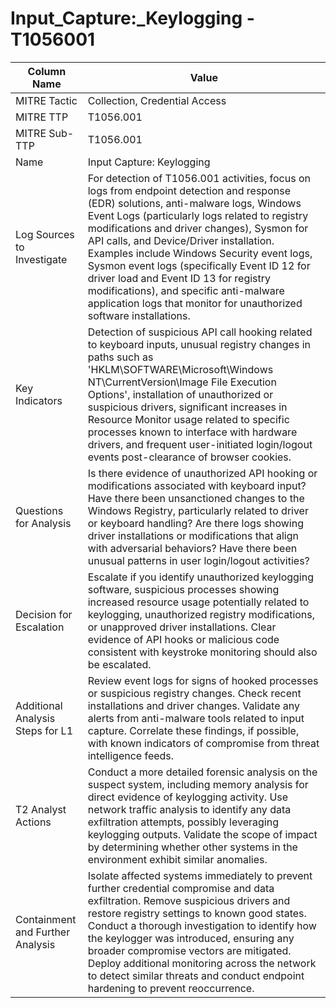 # Input_Capture:_Keylogging - T1056001

| Column Name | Value |
|-------------|-------|
| MITRE Tactic | Collection, Credential Access |
| MITRE TTP | T1056.001 |
| MITRE Sub-TTP | T1056.001 |
| Name | Input Capture: Keylogging |
| Log Sources to Investigate | For detection of T1056.001 activities, focus on logs from endpoint detection and response (EDR) solutions, anti-malware logs, Windows Event Logs (particularly logs related to registry modifications and driver changes), Sysmon for API calls, and Device/Driver installation. Examples include Windows Security event logs, Sysmon event logs (specifically Event ID 12 for driver load and Event ID 13 for registry modifications), and specific anti-malware application logs that monitor for unauthorized software installations. |
| Key Indicators | Detection of suspicious API call hooking related to keyboard inputs, unusual registry changes in paths such as 'HKLM\SOFTWARE\Microsoft\Windows NT\CurrentVersion\Image File Execution Options', installation of unauthorized or suspicious drivers, significant increases in Resource Monitor usage related to specific processes known to interface with hardware drivers, and frequent user-initiated login/logout events post-clearance of browser cookies. |
| Questions for Analysis | Is there evidence of unauthorized API hooking or modifications associated with keyboard input? Have there been unsanctioned changes to the Windows Registry, particularly related to driver or keyboard handling? Are there logs showing driver installations or modifications that align with adversarial behaviors? Have there been unusual patterns in user login/logout activities? |
| Decision for Escalation | Escalate if you identify unauthorized keylogging software, suspicious processes showing increased resource usage potentially related to keylogging, unauthorized registry modifications, or unapproved driver installations. Clear evidence of API hooks or malicious code consistent with keystroke monitoring should also be escalated. |
| Additional Analysis Steps for L1 | Review event logs for signs of hooked processes or suspicious registry changes. Check recent installations and driver changes. Validate any alerts from anti-malware tools related to input capture. Correlate these findings, if possible, with known indicators of compromise from threat intelligence feeds. |
| T2 Analyst Actions | Conduct a more detailed forensic analysis on the suspect system, including memory analysis for direct evidence of keylogging activity. Use network traffic analysis to identify any data exfiltration attempts, possibly leveraging keylogging outputs. Validate the scope of impact by determining whether other systems in the environment exhibit similar anomalies. |
| Containment and Further Analysis | Isolate affected systems immediately to prevent further credential compromise and data exfiltration. Remove suspicious drivers and restore registry settings to known good states. Conduct a thorough investigation to identify how the keylogger was introduced, ensuring any broader compromise vectors are mitigated. Deploy additional monitoring across the network to detect similar threats and conduct endpoint hardening to prevent reoccurrence. |
